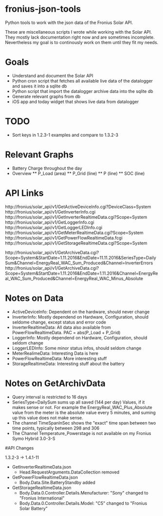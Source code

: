 # fronius-json-tools
Python tools to work with the json data of the Fronius Solar API.

These are miscellaneous scripts I wrote while working with the Solar API.
They mostly lack documentation right now and are sometimes incomplete.
Nevertheless my goal is to continously work on them until they fit my needs.

# Goals
* Understand and document the Solar API
* Python cron script that fetches all available live data of the datalogger and saves it into a sqlite db
* Python script that import the datalogger archive data into the sqlite db
* Generate relevant graphs from db
* iOS app and today widget that shows live data from datalogger

# TODO
* Sort keys in 1.2.3-1 examples and compare to 1.3.2-3

# Relevant Graphs
* Battery Charge throughout the day
* Overview
** P_Load (area)
** P_Grid (line)
** P (line)
** SOC (line)

# API Links
http://fronius/solar_api/v1/GetActiveDeviceInfo.cgi?DeviceClass=System
http://fronius/solar_api/v1/GetInverterInfo.cgi
http://fronius/solar_api/v1/GetInverterRealtimeData.cgi?Scope=System
http://fronius/solar_api/v1/GetLoggerInfo.cgi
http://fronius/solar_api/v1/GetLoggerLEDInfo.cgi
http://fronius/solar_api/v1/GetMeterRealtimeData.cgi?Scope=System
http://fronius/solar_api/v1/GetPowerFlowRealtimeData.fcgi
http://fronius/solar_api/v1/GetStorageRealtimeData.cgi?Scope=System

http://fronius/solar_api/v1/GetArchiveData.cgi?Scope=System&StartDate=1.11.2016&EndDate=11.11.2016&SeriesType=DailySum&Channel=EnergyReal_WAC_Sum_Produced&Channel=InverterErrors
http://fronius/solar_api/v1/GetArchiveData.cgi?Scope=System&StartDate=1.11.2016&EndDate=1.11.2016&Channel=EnergyReal_WAC_Sum_Produced&Channel=EnergyReal_WAC_Minus_Absolute

# Notes on Data
* ActiveDeviceInfo: Dependent on the hardware, should never change
* InverterInfo: Mostly dependend on Hardware, Configuration, should seldome change, except status and error code
* InverterRealtimeData: All data also available from PowerFlowRealtimeData.
  PAC = abs(P_Load + P_Grid)
* LoggerInfo: Mostly dependend on Hardware, Configuration, should seldom change
* LoggerLEDInfo: Some minor status infos, should seldom change
* MeterRealimeData: Interesting Data is here
* PowerFlowRealtimeData: More interesting stuff
* StorageRealtimeData: Interesting stuff about the battery

# Notes on GetArchivData
* Query interval is restricted to 16 days
* SeriesType=DailySum sums up all saved (144 per day) Values, if it makes sense or not. For example the EnergyReal_WAC_Plus_Absolute value from the meter is the absolute value every 5 minutes, and suming up this value does not make sense.
* The channel TimeSpanInSec shows the "exact" time span between two time points, typically between 298 and 306
* The Channel Temperature_Powerstage is not available on my Fronius Symo Hybrid 3.0-3-S

#API Changes

1.3.2-3 -> 1.4.1-11
* GetInverterRealtimeData.json
  * Head.RequestArguments.DataCollection removed
* GetPowerFlowRealtimeData.json
  * Body.Data.Site.BatteryStandby added
* GetStorageRealtimeData.json
  * Body.Data.0.Controller.Details.Menufacturer: "Sony" changed to "Fronius International"
  * Body.Data.0.Controller.Details.Model: "C5" changed to "Fronius Solar Battery"

